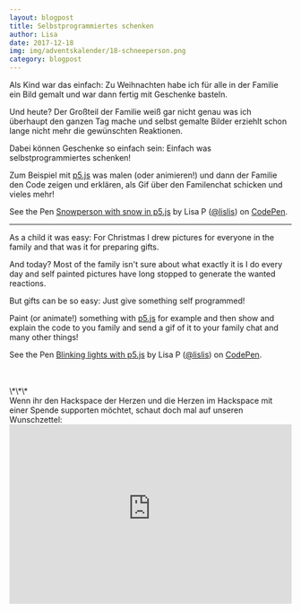 ```yaml
---
layout: blogpost
title: Selbstprogrammiertes schenken
author: Lisa
date: 2017-12-18
img: img/adventskalender/18-schneeperson.png
category: blogpost
---
```




Als Kind war das einfach: Zu Weihnachten habe ich für alle in der Familie ein Bild gemalt und war dann fertig mit Geschenke basteln.

Und heute? Der Großteil der Familie weiß gar nicht genau was ich überhaupt den ganzen Tag mache und selbst gemalte Bilder erziehlt schon lange nicht mehr die gewünschten Reaktionen.

Dabei können Geschenke so einfach sein: Einfach was selbstprogrammiertes schenken!

Zum Beispiel mit [p5.js](https://p5js.org/) was malen (oder animieren!) und dann der Familie den Code zeigen und erklären, als Gif über den Familenchat schicken und vieles mehr!

<p data-height="484" data-theme-id="0" data-slug-hash="wPLPgj" data-default-tab="js,result" data-user="lislis" data-embed-version="2" data-pen-title="Snowperson with snow in p5.js" class="codepen">See the Pen <a href="https://codepen.io/lislis/pen/wPLPgj/">Snowperson with snow in p5.js</a> by Lisa P (<a href="https://codepen.io/lislis">@lislis</a>) on <a href="https://codepen.io">CodePen</a>.</p>
<script async src="https://production-assets.codepen.io/assets/embed/ei.js"></script>

---

As a child it was easy: For Christmas I drew pictures for everyone in the family and that was it for preparing gifts.

And today? Most of the family isn't sure about what exactly it is I do every day and self painted pictures have long stopped to generate the wanted reactions.

But gifts can be so easy: Just give something self programmed!

Paint (or animate!) something with [p5.js](https://p5js.org/) for example and then show and explain the code to you family and send a gif of it to your family chat and many other things!

<p data-height="478" data-theme-id="0" data-slug-hash="GOVNKb" data-default-tab="js,result" data-user="lislis" data-embed-version="2" data-pen-title="Blinking lights with p5.js" class="codepen">See the Pen <a href="https://codepen.io/lislis/pen/GOVNKb/">Blinking lights with p5.js</a> by Lisa P (<a href="https://codepen.io/lislis">@lislis</a>) on <a href="https://codepen.io">CodePen</a>.</p>
<script async src="https://production-assets.codepen.io/assets/embed/ei.js"></script>

<br>
<br>
\*\*\*
<br>
Wenn ihr den Hackspace der Herzen und die Herzen im Hackspace mit einer Spende supporten möchtet, schaut doch mal auf unseren Wunschzettel:
<iframe frameborder="0" marginheight="0" marginwidth="0" src="https://www.betterplace-widget.org/projects/58907?l=de" width="100%" height="320" style="border: 0; padding:0; margin:0;">Informieren und spenden: <a href='https://www.betterplace.org/de/projects/58907-merry-drucking-adventskalender-der-heart-of-code-e-v' target='_blank'>„Merry Drucking - Adventskalender der Heart of Code e.V.“</a> auf betterplace.org öffnen.</iframe>
<br>
